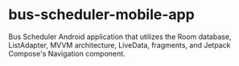 # bus-scheduler-mobile-app
Bus Scheduler Android application that utilizes the Room database, ListAdapter, MVVM architecture, LiveData, fragments, and Jetpack Compose's Navigation component. 
